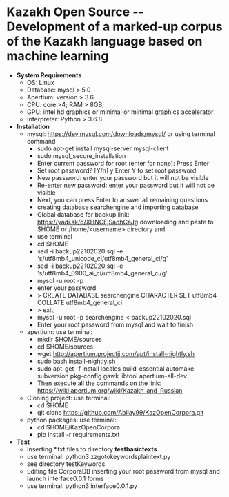 # Kazakh Open Source -- Development of a marked-up corpus of the Kazakh language based on machine learning
* **System Requirements** 
  * OS: Linux
  * Database: mysql > 5.0
  * Apertium: version > 3.6
  * CPU: core >4; RAM > 8GB; 
  * GPU: intel hd graphics or minimal or minimal graphics accelerator
  * Interpreter: Python > 3.6.8 
* **Installation**
  * mysql: https://dev.mysql.com/downloads/mysql/ or using terminal command
    * sudo apt-get install mysql-server mysql-client
    * sudo mysql_secure_installation
     * Enter current password for root (enter for none): Press Enter
     * Set root password? [Y/n] y Enter Y to set root password
     * New password: enter your password but it will not be visible
     * Re-enter new password: enter your password but it will not be visible
     * Next, you can press Enter to answer all remaining questions
    * creating database searchengine and importing database
     * Global database for backup link:  https://yadi.sk/d/XHNCEjSadhCaJg downloading and paste to $HOME or /home/\<username\> directory and
     * use terminal
      * cd $HOME
      * sed -i backup22102020.sql -e 's/utf8mb4_unicode_ci/utf8mb4_general_ci/g'
      * sed -i backup22102020.sql -e 's/utf8mb4_0900_ai_ci/utf8mb4_general_ci/g'
     * mysql -u root -p
     * enter your password
     * \> CREATE DATABASE searchengine CHARACTER SET utf8mb4 COLLATE utf8mb4_general_ci
     * \> exit;
     * mysql -u root -p searchengine < backup22102020.sql
     * Enter your root password from mysql and wait to finish
  * apertium: use terminal:
      * mkdir $HOME/sources
      * cd $HOME/sources
      * wget http://apertium.projectjj.com/apt/install-nightly.sh
      * sudo bash install-nightly.sh
      * sudo apt-get -f install locales build-essential automake subversion pkg-config gawk libtool apertium-all-dev
      * Then execute all the commands on the link: https://wiki.apertium.org/wiki/Kazakh_and_Russian
  * Cloning project: use terminal:
      * cd $HOME
      * git clone https://github.com/Abilay99/KazOpenCorpora.git
  * python packages: use terminal:
      * cd $HOME/KazOpenCorpora 
      * pip install -r requirements.txt 
* **Test**
  * Inserting *.txt files to directory **testbasictexts**
  * use terminal: python3 zzgotokeywordsplaintext.py
  * see directory testKeywords
  * Editing file CorporaDB inserting your root password from mysql and launch interface0.0.1 forms
  * use terminal: python3 interface0.0.1.py

